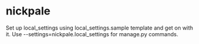 # nickpale

Set up local_settings using local_settings.sample template and get on with it.
Use --settings=nickpale.local_settings for manage.py commands.
